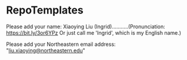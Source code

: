 # RepoTemplates

Please add your name: Xiaoying Liu  (Ingrid)...........(Pronunciation: https://bit.ly/3or6YPz Or just call me 'Ingrid', which is my English name.)

Please add your Northeastern email address: "liu.xiaoying@northeastern.edu"

